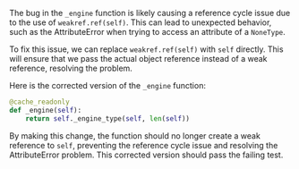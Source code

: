 The bug in the `_engine` function is likely causing a reference cycle issue due to the use of `weakref.ref(self)`. This can lead to unexpected behavior, such as the AttributeError when trying to access an attribute of a `NoneType`.

To fix this issue, we can replace `weakref.ref(self)` with `self` directly. This will ensure that we pass the actual object reference instead of a weak reference, resolving the problem.

Here is the corrected version of the `_engine` function:

```python
@cache_readonly
def _engine(self):
    return self._engine_type(self, len(self))
```

By making this change, the function should no longer create a weak reference to `self`, preventing the reference cycle issue and resolving the AttributeError problem. This corrected version should pass the failing test.
